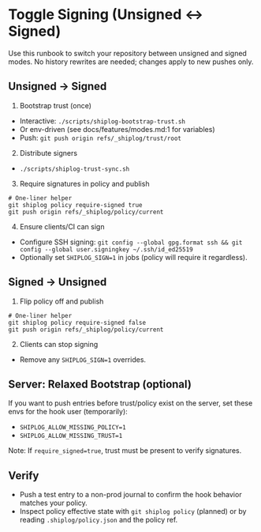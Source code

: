 # Toggle Signing (Unsigned ↔ Signed)

Use this runbook to switch your repository between unsigned and signed modes. No history rewrites are needed; changes apply to new pushes only.

## Unsigned → Signed

1) Bootstrap trust (once)
- Interactive: `./scripts/shiplog-bootstrap-trust.sh`
- Or env-driven (see docs/features/modes.md:1 for variables)
- Push: `git push origin refs/_shiplog/trust/root`

2) Distribute signers
- `./scripts/shiplog-trust-sync.sh`

3) Require signatures in policy and publish
```
# One-liner helper
git shiplog policy require-signed true
git push origin refs/_shiplog/policy/current
```

4) Ensure clients/CI can sign
- Configure SSH signing: `git config --global gpg.format ssh && git config --global user.signingkey ~/.ssh/id_ed25519`
- Optionally set `SHIPLOG_SIGN=1` in jobs (policy will require it regardless).

## Signed → Unsigned

1) Flip policy off and publish
```
# One-liner helper
git shiplog policy require-signed false
git push origin refs/_shiplog/policy/current
```

2) Clients can stop signing
- Remove any `SHIPLOG_SIGN=1` overrides.

## Server: Relaxed Bootstrap (optional)

If you want to push entries before trust/policy exist on the server, set these envs for the hook user (temporarily):

- `SHIPLOG_ALLOW_MISSING_POLICY=1`
- `SHIPLOG_ALLOW_MISSING_TRUST=1`

Note: If `require_signed=true`, trust must be present to verify signatures.

## Verify

- Push a test entry to a non-prod journal to confirm the hook behavior matches your policy.
- Inspect policy effective state with `git shiplog policy` (planned) or by reading `.shiplog/policy.json` and the policy ref.
